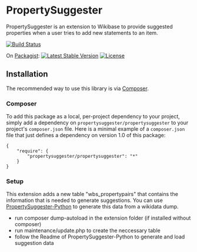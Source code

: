 # PropertySuggester

PropertySuggester is an extension to Wikibase to provide suggested properties when a user tries to add new
statements to an item.

[![Build Status](https://travis-ci.org/Wikidata-lib/PropertySuggester.png?branch=master)](https://travis-ci.org/Wikidata-lib/PropertySuggester)

On [Packagist](https://packagist.org/packages/propertysuggester/propertysuggester):
[![Latest Stable Version](https://poser.pugx.org/propertysuggester/propertysuggester/v/stable.png)](https://packagist.org/packages/propertysuggester/propertysuggester)
[![License](https://poser.pugx.org/propertysuggester/propertysuggester/license.png)](https://packagist.org/packages/propertysuggester/propertysuggester)

## Installation

The recommended way to use this library is via [Composer](http://getcomposer.org/).

### Composer

To add this package as a local, per-project dependency to your project, simply add a
dependency on `propertysuggester/propertysuggester` to your project's `composer.json` file.
Here is a minimal example of a `composer.json` file that just defines a dependency on
version 1.0 of this package:

    {
        "require": {
            "propertysuggester/propertysuggester": "*"
        }
    }

### Setup

This extension adds a new table "wbs_propertypairs" that contains the information that is needed to generate
suggestions. You can use [PropertySuggester-Python](https://github.com/Wikidata-lib/PropertySuggester-Python) to
generate this data from a wikidata dump.

* run composer dump-autoload in the extension folder (if installed without composer)
* run maintenance/update.php to create the neccessary table
* follow the Readme of PropertySuggester-Python to generate and load suggestion data
